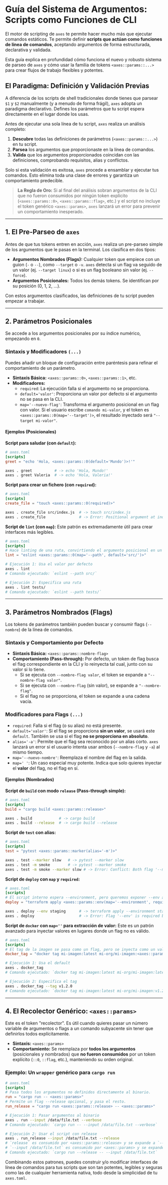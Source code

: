 # Guía del Sistema de Argumentos: Scripts como Funciones de CLI

El motor de scripting de `axes` te permite hacer mucho más que ejecutar comandos estáticos. Te permite definir **scripts que actúan como funciones de línea de comandos**, aceptando argumentos de forma estructurada, declarativa y validada.

Esta guía explica en profundidad cómo funciona el nuevo y robusto sistema de parseo de `axes` y cómo usar la familia de tokens `<axes::params::...>` para crear flujos de trabajo flexibles y potentes.

## El Paradigma: Definición y Validación Previas

A diferencia de los scripts de shell tradicionales donde tienes que parsear `$1` y `$2` manualmente (y a menudo de forma frágil), `axes` adopta un paradigma declarativo. Defines los parámetros que tu script espera directamente en el lugar donde los usas.

Antes de ejecutar una sola línea de tu script, `axes` realiza un análisis completo:

1. **Descubre** todas las definiciones de parámetros (`<axes::params::...>`) en tu script.
2. **Parsea** los argumentos que proporcionaste en la línea de comandos.
3. **Valida** que los argumentos proporcionados coincidan con las definiciones, comprobando requisitos, alias y conflictos.

Solo si esta validación es exitosa, `axes` procede a ensamblar y ejecutar tus comandos. Esto elimina toda una clase de errores y garantiza un comportamiento predecible.

> **La Regla de Oro:** Si al final del análisis sobran argumentos de la CLI que no fueron consumidos por ningún token explícito (`<axes::params::0>`, `<axes::params::flag>`, etc.) y el script no incluye el token genérico `<axes::params>`, `axes` lanzará un error para prevenir un comportamiento inesperado.

---

## 1. El Pre-Parseo de `axes`

Antes de que tus tokens entren en acción, `axes` realiza un pre-parseo simple de los argumentos que le pasas en la terminal. Los clasifica en dos tipos:

* **Argumentos Nombrados (Flags):** Cualquier token que empiece con un guion (`-` o `--`), como `--target` o `-v`. `axes` detecta si un flag va seguido de un valor (ej. `--target linux`) o si es un flag booleano sin valor (ej. `--force`).
* **Argumentos Posicionales:** Todos los demás tokens. Se identifican por su posición (0, 1, 2, ...).

Con estos argumentos clasificados, las definiciones de tu script pueden empezar a trabajar.

---

## 2. Parámetros Posicionales

Se accede a los argumentos posicionales por su índice numérico, empezando en `0`.

### Sintaxis y Modificadores `(...)`

Puedes añadir un bloque de configuración entre paréntesis para refinar el comportamiento de un parámetro.

* **Sintaxis Básica:** `<axes::params::0>`, `<axes::params::1>`, etc.
* **Modificadores:**
  * `required`: La ejecución falla si el argumento no se proporciona.
  * `default='valor'`: Proporciona un valor por defecto si el argumento no se pasa en la CLI.
  * `map='--nuevo-flag'`: Transforma el argumento posicional en un flag con valor. Si el usuario escribe `comando mi-valor`, y el token es `<axes::params::0(map='--target')>`, el resultado inyectado será `"--target mi-valor"`.

#### **Ejemplos (Posicionales)**

**Script para saludar (con `default`):**

```toml
# axes.toml
[scripts]
greet = "echo 'Hola, <axes::params::0(default='Mundo')>!'"
```

```sh
axes . greet          # -> echo 'Hola, Mundo!'
axes . greet Valeria  # -> echo 'Hola, Valeria!'
```

**Script para crear un fichero (con `required`):**

```toml
# axes.toml
[scripts]
create_file = "touch <axes::params::0(required)>"
```

```sh
axes . create_file src/index.js  # -> touch src/index.js
axes . create_file               # -> Error: Positional argument at index 0 is required but was not provided.
```

**Script de `lint` (con `map`):**
Este patrón es extremadamente útil para crear interfaces más legibles.

```toml
# axes.toml
[scripts]
# Hace linting de una ruta, convirtiendo el argumento posicional en un flag --path.
lint = "eslint <axes::params::0(map='--path', default='src/')>"
```

```sh
# Ejecución 1: Usa el valor por defecto
axes . lint
# Comando ejecutado: `eslint --path src/`

# Ejecución 2: Especifica una ruta
axes . lint tests/
# Comando ejecutado: `eslint --path tests/`
```

---

## 3. Parámetros Nombrados (Flags)

Los tokens de parámetros también pueden buscar y consumir flags (`--nombre`) de la línea de comandos.

### Sintaxis y Comportamiento por Defecto

* **Sintaxis Básica:** `<axes::params::nombre-flag>`
* **Comportamiento (Pass-through):** Por defecto, un token de flag busca el flag correspondiente en la CLI y lo reinyecta tal cual, junto con su valor si lo tiene.
  * Si se ejecuta con `--nombre-flag valor`, el token se expande a `"--nombre-flag valor"`.
  * Si se ejecuta con `--nombre-flag` (sin valor), se expande a `"--nombre-flag"`.
  * Si el flag no se proporciona, el token se expande a una cadena vacía.

### Modificadores para Flags `(...)`

* `required`: Falla si el flag (o su alias) no está presente.
* `default='valor'`: Si el flag se proporciona **sin un valor**, se usará este `default`. También se usa si el flag **no se proporciona en absoluto**.
* `alias='-a'`: Permite que el flag sea reconocido por un alias corto. `axes` lanzará un error si el usuario intenta usar ambos (`--nombre-flag` y `-a`) al mismo tiempo.
* `map='--nuevo-nombre'`: Reemplaza el nombre del flag en la salida.
* `map=' '`: Un caso especial muy potente. Indica que solo quieres inyectar el **valor** del flag, no el flag en sí.

#### **Ejemplos (Nombrados)**

**Script de `build` con modo `release` (Pass-through simple):**

```toml
# axes.toml
[scripts]
build = "cargo build <axes::params::release>"
```

```sh
axes . build            # -> cargo build
axes . build --release  # -> cargo build --release
```

**Script de `test` con alias:**

```toml
# axes.toml
[scripts]
test = "pytest <axes::params::marker(alias='-m')>"
```

```sh
axes . test --marker slow   # -> pytest --marker slow
axes . test -m smoke        # -> pytest --marker smoke
axes . test -m smoke --marker slow # -> Error: Conflict: Both flag '--marker' and its alias '-m' were provided.
```

**Script de `deploy` con `map` y `required`:**

```toml
# axes.toml
[scripts]
# El script interno espera --environment, pero queremos exponer --env al usuario.
deploy = "terraform apply <axes::params::env(map='--environment', required)>"
```

```sh
axes . deploy --env staging      # -> terraform apply --environment staging
axes . deploy                    # -> Error: Flag '--env' is required but was not provided.
```

**Script de `docker` con `map=''` para extracción de valor:**
Este es un patrón avanzado para inyectar valores en lugares donde un flag no es válido.

```toml
# axes.toml
[scripts]
# El tag de la imagen se pasa como un flag, pero se inyecta como un valor posicional.
docker_tag = "docker tag mi-imagen:latest mi-org/mi-imagen:<axes::params::tag(map='', default='latest')>"
```

```sh
# Ejecución 1: Usa el default
axes . docker_tag
# Comando ejecutado: `docker tag mi-imagen:latest mi-org/mi-imagen:latest`

# Ejecución 2: Especifica el tag
axes . docker_tag --tag v1.2.0
# Comando ejecutado: `docker tag mi-imagen:latest mi-org/mi-imagen:v1.2.0`
```

---

## 4. El Recolector Genérico: `<axes::params>`

Este es el token "recolector". Es útil cuando quieres pasar un número variable de argumentos o flags a un comando subyacente sin tener que definirlos todos explícitamente.

* **Sintaxis:** `<axes::params>`
* **Comportamiento:** Se reemplaza por **todos los argumentos** (posicionales y nombrados) que **no fueron consumidos** por un token explícito (`::0`, `::flag`, etc.), manteniendo su orden original.

### **Ejemplo: Un `wrapper` genérico para `cargo run`**

```toml
# axes.toml
[scripts]
# Pasa todos los argumentos no definidos directamente al binario.
run = "cargo run -- <axes::params>"
# Permite un flag --release opcional, y pasa el resto.
run_release = "cargo run <axes::params::release> -- <axes::params>"
```

```sh
# Ejecución 1: Pasar argumentos al binario
axes . run --input /data/file.txt --verbose
# Comando ejecutado: `cargo run -- --input /data/file.txt --verbose`

# Ejecución 2: Usar el script con release
axes . run_release --input /data/file.txt --release
# `release` es consumido por <axes::params::release> y se expande a `--release`.
# `--input /data/file.txt` es consumido por <axes::params> y se expande a sí mismo.
# Comando ejecutado: `cargo run --release -- --input /data/file.txt`
```

Combinando estos patrones, puedes construir y/o modificar interfaces de línea de comandos para tus scripts que son tan potentes, legibles y seguras como las de cualquier herramienta nativa, todo desde la simplicidad de tu `axes.toml`.
